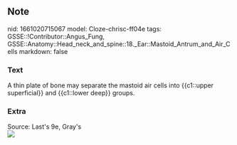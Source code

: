 ## Note
nid: 1661020715067
model: Cloze-chrisc-ff04e
tags: GSSE::!Contributor::Angus_Fung, GSSE::Anatomy::Head_neck_and_spine::18._Ear::Mastoid_Antrum_and_Air_Cells
markdown: false

### Text
A thin plate of bone may separate the mastoid air cells into {{c1::upper superficial}} and {{c1::lower deep}} groups.

### Extra
<div>
  Source: Last's 9e, Gray's
</div>
<div><img src=
"paste-c5b13d64bd3208164c01329c38b2a3d194d5b2bd.jpg"></div>
